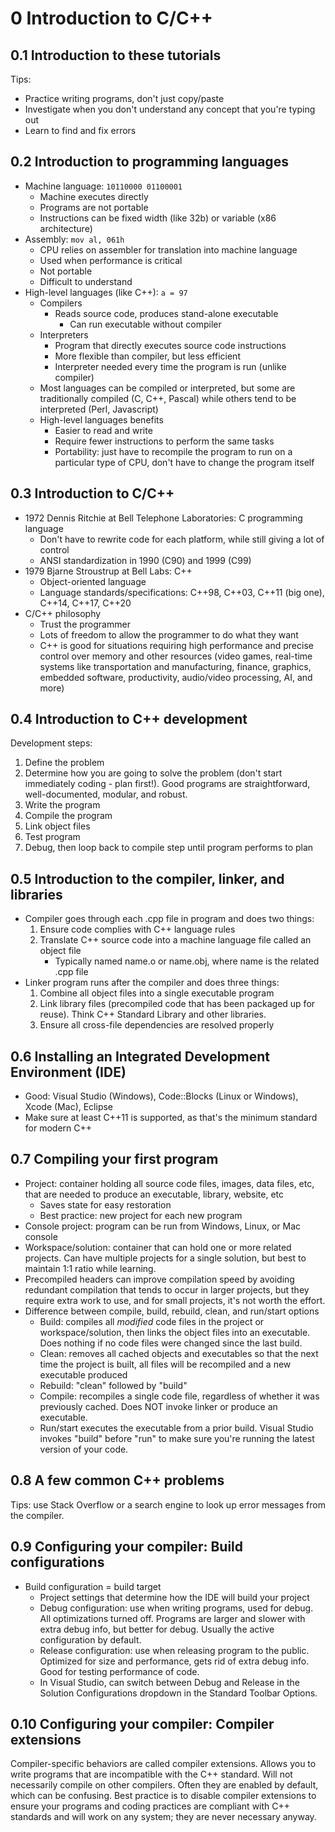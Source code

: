 # 0 Introduction to C/C++

## 0.1 Introduction to these tutorials
Tips:
- Practice writing programs, don't just copy/paste
- Investigate when you don't understand any concept that you're typing out
- Learn to find and fix errors

## 0.2 Introduction to programming languages
- Machine language: `10110000 01100001`
    - Machine executes directly
    - Programs are not portable
    - Instructions can be fixed width (like 32b) or variable (x86 architecture)
- Assembly: `mov al, 061h`
    - CPU relies on assembler for translation into machine language
    - Used when performance is critical
    - Not portable
    - Difficult to understand
- High-level languages (like C++): `a = 97`
    - Compilers
        - Reads source code, produces stand-alone executable
            - Can run executable without compiler
    - Interpreters
        - Program that directly executes source code instructions
        - More flexible than compiler, but less efficient
        - Interpreter needed every time the program is run (unlike compiler)
    - Most languages can be compiled or interpreted, but some are traditionally compiled (C, C++, Pascal) while others tend to be interpreted (Perl, Javascript)
    - High-level languages benefits
        - Easier to read and write
        - Require fewer instructions to perform the same tasks
        - Portability: just have to recompile the program to run on a particular type of CPU, don't have to change the program itself

## 0.3 Introduction to C/C++
- 1972 Dennis Ritchie at Bell Telephone Laboratories: C programming language
    - Don't have to rewrite code for each platform, while still giving a lot of control
    - ANSI standardization in 1990 (C90) and 1999 (C99)
- 1979 Bjarne Stroustrup at Bell Labs: C++
    - Object-oriented language
    - Language standards/specifications: C++98, C++03, C++11 (big one), C++14, C++17, C++20
- C/C++ philosophy
    - Trust the programmer
    - Lots of freedom to allow the programmer to do what they want
    - C++ is good for situations requiring high performance and precise control over memory and other resources (video games, real-time systems like transportation and manufacturing, finance, graphics, embedded software, productivity, audio/video processing, AI, and more)

## 0.4 Introduction to C++ development
Development steps:
1. Define the problem
1. Determine how you are going to solve the problem (don't start immediately coding - plan first!). Good programs are straightforward, well-documented, modular, and robust.
1. Write the program
1. Compile the program
1. Link object files
1. Test program
1. Debug, then loop back to compile step until program performs to plan

## 0.5 Introduction to the compiler, linker, and libraries
- Compiler goes through each .cpp file in program and does two things:
    1. Ensure code complies with C++ language rules
    1. Translate C++ source code into a machine language file called an object file
        - Typically named name.o or name.obj, where name is the related .cpp file
- Linker program runs after the compiler and does three things:
    1. Combine all object files into a single executable program
    1. Link library files (precompiled code that has been packaged up for reuse). Think C++ Standard Library and other libraries.
    1. Ensure all cross-file dependencies are resolved properly

## 0.6 Installing an Integrated Development Environment (IDE)
- Good: Visual Studio (Windows), Code::Blocks (Linux or Windows), Xcode (Mac), Eclipse
- Make sure at least C++11 is supported, as that's the minimum standard for modern C++

## 0.7 Compiling your first program
- Project: container holding all source code files, images, data files, etc, that are needed to produce an executable, library, website, etc
    - Saves state for easy restoration
    - Best practice: new project for each new program
- Console project: program can be run from Windows, Linux, or Mac console
- Workspace/solution: container that can hold one or more related projects. Can have multiple projects for a single solution, but best to maintain 1:1 ratio while learning.
- Precompiled headers can improve compilation speed by avoiding redundant compilation that tends to occur in larger projects, but they require extra work to use, and for small projects, it's not worth the effort.
- Difference between compile, build, rebuild, clean, and run/start options
    - Build: compiles all _modified_ code files in the project or workspace/solution, then links the object files into an executable. Does nothing if no code files were changed since the last build.
    - Clean: removes all cached objects and executables so that the next time the project is built, all files will be recompiled and a new executable produced
    - Rebuild: "clean" followed by "build"
    - Compile: recompiles a single code file, regardless of whether it was previously cached. Does NOT invoke linker or produce an executable.
    - Run/start executes the executable from a prior build. Visual Studio invokes "build" before "run" to make sure you're running the latest version of your code.

## 0.8 A few common C++ problems
Tips: use Stack Overflow or a search engine to look up error messages from the compiler.

## 0.9 Configuring your compiler: Build configurations
- Build configuration = build target
    - Project settings that determine how the IDE will build your project
    - Debug configuration: use when writing programs, used for debug. All optimizations turned off. Programs are larger and slower with extra debug info, but better for debug. Usually the active configuration by default.
    - Release configuration: use when releasing program to the public. Optimized for size and performance, gets rid of extra debug info. Good for testing performance of code.
    - In Visual Studio, can switch between Debug and Release in the Solution Configurations dropdown in the Standard Toolbar Options.

## 0.10 Configuring your compiler: Compiler extensions
Compiler-specific behaviors are called compiler extensions. Allows you to write programs that are incompatible with the C++ standard. Will not necessarily compile on other compilers. Often they are enabled by default, which can be confusing. Best practice is to disable compiler extensions to ensure your programs and coding practices are compliant with C++ standards and will work on any system; they are never necessary anyway.